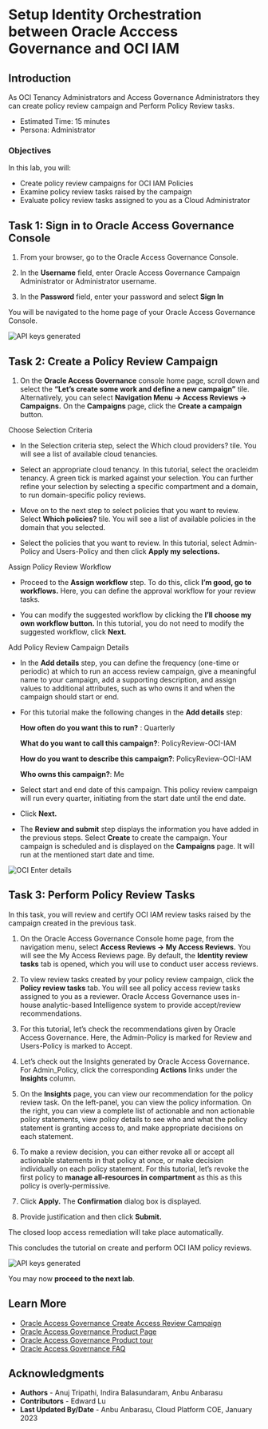 # Setup Identity Orchestration between Oracle Acccess Governance and OCI IAM 

## Introduction

As OCI Tenancy Administrators and Access Governance Administrators they can create policy review campaign and Perform Policy Review tasks. 

* Estimated Time: 15 minutes
* Persona: Administrator

### Objectives

In this lab, you will:
* Create policy review campaigns for OCI IAM Policies
* Examine policy review tasks raised by the campaign
* Evaluate policy review tasks assigned to you as a Cloud Administrator


## Task 1: Sign in to Oracle Access Governance Console

1. From your browser, go to the Oracle Access Governance Console.

2. In the **Username** field, enter Oracle Access Governance Campaign Administrator or Administrator username.

3. In the **Password** field, enter your password and select **Sign In**

  You will be navigated to the home page of your Oracle Access Governance Console.


  ![API keys generated](images/generate-api-keys.png)


## Task 2: Create a Policy Review Campaign

1.  On the **Oracle Access Governance** console home page, scroll down and select the **“Let’s create some work and define a new campaign”** tile. Alternatively, you can select **Navigation Menu -> Access Reviews -> Campaigns.** On the **Campaigns** page, click the **Create a campaign** button.

  Choose Selection Criteria

  * In the Selection criteria step, select the Which cloud providers? tile. You will see a list of available cloud tenancies.

  * Select an appropriate cloud tenancy. In this tutorial, select the oracleidm tenancy. A green tick is marked against your selection. You can further refine your selection by selecting a specific compartment and a domain, to run domain-specific policy reviews.

  * Move on to the next step to select policies that you want to review. Select **Which policies?** tile. You will see a list of available policies in the domain that you selected.

  * Select the policies that you want to review. In this tutorial, select Admin-Policy  and  Users-Policy and then click **Apply my selections.**

  Assign Policy Review Workflow

  * Proceed to the **Assign workflow** step. To do this, click **I’m good, go to workflows.** Here, you can define the approval workflow for your review tasks.

  * You can modify the suggested workflow by clicking the **I’ll choose my own workflow button.** In this tutorial, you do not need to modify the suggested workflow, click **Next.**


  Add Policy Review Campaign Details

  * In the **Add details** step, you can define the frequency (one-time or periodic) at which to run an access review campaign, give a meaningful name to your campaign, add a supporting description, and assign values to additional attributes, such as who owns it and when the campaign should start or end.

  * For this tutorial make the following changes in the **Add details** step:

      **How often do you want this to run?** : Quarterly

      **What do you want to call this campaign?**: PolicyReview-OCI-IAM

      **How do you want to describe this campaign?**: PolicyReview-OCI-IAM

      **Who owns this campaign?**: Me

  * Select start and end date of this campaign. This policy review campaign will run every quarter, initiating from the start date until the end date.

  * Click **Next.**

  * The **Review and submit** step displays the information you have added in the previous steps. Select **Create** to create the campaign. Your campaign is scheduled and is displayed on the **Campaigns** page. It will run at the mentioned start date and time.


  ![OCI Enter details](images/oci-enter-details.png)

## Task 3: Perform Policy Review Tasks

  In this task, you will review and certify OCI IAM review tasks raised by the campaign created in the previous task.

  1. On the Oracle Access Governance Console home page, from the navigation menu, select **Access Reviews -> My Access Reviews.** You will see the My Access Reviews page. By default, the **Identity review tasks** tab is opened, which you will use to conduct user access reviews.

  2. To view review tasks created by your policy review campaign, click the **Policy review tasks** tab. You will see all policy access review tasks assigned to you as a reviewer. Oracle Access Governance uses in-house analytic-based Intelligence system to provide accept/review recommendations.

  3. For this tutorial, let’s check the recommendations given by Oracle Access Governance. Here, the Admin-Policy is marked for Review and Users-Policy is marked to Accept.

  4. Let’s check out the Insights generated by Oracle Access Governance. For Admin_Policy, click the corresponding **Actions** links under the **Insights** column.

  5. On the **Insights** page, you can view our recommendation for the policy review task. On the left-panel, you can view the policy information. On the right, you can view a complete list of actionable and non actionable policy statements, view policy details to see who and what the policy statement is granting access to, and make appropriate decisions on each statement.


  6. To make a review decision, you can either revoke all or accept all actionable statements in that policy at once, or make decision individually on each policy statement. For this tutorial, let’s revoke the first policy to **manage all-resources in compartment** as this as this policy is overly-permissive.

  7. Click **Apply.** The **Confirmation** dialog box is displayed.

  8. Provide justification and then click **Submit.**

  The closed loop access remediation will take place automatically.

  This concludes the tutorial on create and perform OCI IAM policy reviews.


  ![API keys generated](images/generate-api-keys.png)




  You may now **proceed to the next lab**. 

## Learn More

* [Oracle Access Governance Create Access Review Campaign](https://docs.oracle.com/en/cloud/paas/access-governance/pdapg/index.html)
* [Oracle Access Governance Product Page](https://www.oracle.com/security/cloud-security/access-governance/)
* [Oracle Access Governance Product tour](https://www.oracle.com/webfolder/s/quicktours/paas/pt-sec-access-governance/index.html)
* [Oracle Access Governance FAQ](https://www.oracle.com/security/cloud-security/access-governance/faq/)

## Acknowledgments
* **Authors** - Anuj Tripathi, Indira Balasundaram, Anbu Anbarasu 
* **Contributors** - Edward Lu 
* **Last Updated By/Date** - Anbu Anbarasu, Cloud Platform COE, January 2023
